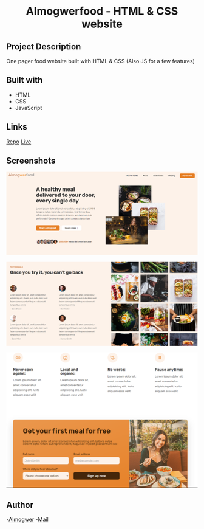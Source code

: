 <h1 align="center">Almogwerfood - HTML & CSS website</h1>

## Project Description

One pager food website built with HTML & CSS (Also JS for a few features)

## Built with

- HTML
- CSS
- JavaScript

## Links

[Repo](https://github.com/almogwer/almogwerfood "Almogwerfood Repo")
[Live](https://almogwer.github.io/almogwerfood/ "Live View")

## Screenshots

![Home Page](img/Capture1.png "Home Page")

![](/img/Capture2.png)

![](/img/Capture3.png)

## Author

-[Almogwer](https://github.com/almogwer) -[Mail](mailto:Almogish@gmail.com?Subject=Hi% "Hi!")
